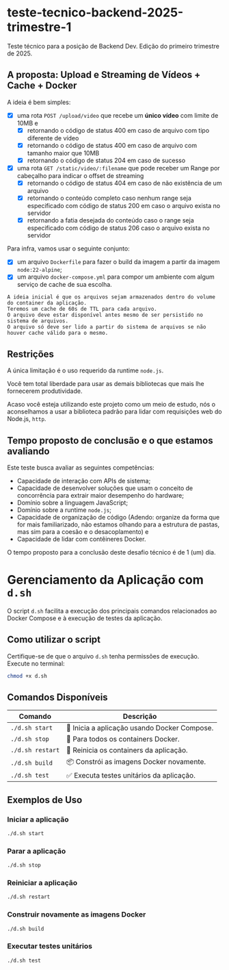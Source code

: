 # teste-tecnico-backend-2025-trimestre-1
Teste técnico para a posição de Backend Dev. Edição do primeiro trimestre de 2025.

## A proposta: Upload e Streaming de Vídeos + Cache + Docker

A ideia é bem simples:

- [x] uma rota `POST /upload/video` que recebe um **único vídeo** com limite de 10MB e
    - [x] retornando o código de status 400 em caso de arquivo com tipo diferente de vídeo
    - [x] retornando o código de status 400 em caso de arquivo com tamanho maior que 10MB
    - [x] retornando o código de status 204 em caso de sucesso
- [x] uma rota `GET /static/video/:filename` que pode receber um Range por cabeçalho para indicar o offset de streaming
    - [x] retornando o código de status 404 em caso de não existência de um arquivo
    - [x] retornando o conteúdo completo caso nenhum range seja especificado com código de status 200 em caso o arquivo exista no servidor
    - [x] retornando a fatia desejada do conteúdo caso o range seja especificado com código de status 206
    caso o arquivo exista no servidor

Para infra, vamos usar o seguinte conjunto:

- [x] um arquivo `Dockerfile` para fazer o build da imagem a partir da imagem `node:22-alpine`;
- [x] um arquivo `docker-compose.yml` para compor um ambiente com algum serviço de cache de sua escolha.

```plain
A ideia inicial é que os arquivos sejam armazenados dentro do volume do container da aplicação.
Teremos um cache de 60s de TTL para cada arquivo.
O arquivo deve estar disponível antes mesmo de ser persistido no sistema de arquivos.
O arquivo só deve ser lido a partir do sistema de arquivos se não houver cache válido para o mesmo.
```

## Restrições

A única limitação é o uso requerido da runtime `node.js`.

Você tem total liberdade para usar as demais bibliotecas que mais lhe fornecerem produtividade.

Acaso você esteja utilizando este projeto como um meio de estudo, nós o aconselhamos a usar a biblioteca padrão para lidar com requisições web do Node.js, `http`.

## Tempo proposto de conclusão e o que estamos avaliando

Este teste busca avaliar as seguintes competências:

- Capacidade de interação com APIs de sistema;
- Capacidade de desenvolver soluções que usam o conceito de concorrência para extrair maior desempenho do hardware;
- Domínio sobre a linguagem JavaScript;
- Domínio sobre a runtime `node.js`;
- Capacidade de organização de código (Adendo: organize da forma que for mais familiarizado, não estamos olhando para a estrutura de pastas, mas sim para a coesão e o desacoplamento) e
- Capacidade de lidar com contêineres Docker.

O tempo proposto para a conclusão deste desafio técnico é de 1 (um) dia.

# Gerenciamento da Aplicação com `d.sh`

O script `d.sh` facilita a execução dos principais comandos relacionados ao Docker Compose e à execução de testes da aplicação.

## Como utilizar o script

Certifique-se de que o arquivo `d.sh` tenha permissões de execução. Execute no terminal:

```bash
chmod +x d.sh
```

## Comandos Disponíveis

| Comando       | Descrição                                       |
|---------------|-------------------------------------------------|
| `./d.sh start`   | 🚀 Inicia a aplicação usando Docker Compose. |
| `./d.sh stop`    | 🛑 Para todos os containers Docker.          |
| `./d.sh restart` | 🔄 Reinicia os containers da aplicação.     |
| `./d.sh build`   | 📦 Constrói as imagens Docker novamente.    |
| `./d.sh test`    | ✅ Executa testes unitários da aplicação.  |

## Exemplos de Uso

### Iniciar a aplicação
```bash
./d.sh start
```

### Parar a aplicação
```bash
./d.sh stop
```

### Reiniciar a aplicação
```bash
./d.sh restart
```

### Construir novamente as imagens Docker
```bash
./d.sh build
```

### Executar testes unitários
```bash
./d.sh test
```

